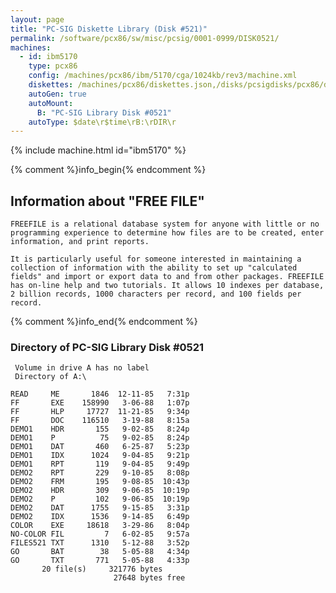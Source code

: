 ```yaml
---
layout: page
title: "PC-SIG Diskette Library (Disk #521)"
permalink: /software/pcx86/sw/misc/pcsig/0001-0999/DISK0521/
machines:
  - id: ibm5170
    type: pcx86
    config: /machines/pcx86/ibm/5170/cga/1024kb/rev3/machine.xml
    diskettes: /machines/pcx86/diskettes.json,/disks/pcsigdisks/pcx86/diskettes.json
    autoGen: true
    autoMount:
      B: "PC-SIG Library Disk #0521"
    autoType: $date\r$time\rB:\rDIR\r
---
```


{% include machine.html id="ibm5170" %}

{% comment %}info_begin{% endcomment %}

## Information about "FREE FILE"

    FREEFILE is a relational database system for anyone with little or no
    programming experience to determine how files are to be created, enter
    information, and print reports.
    
    It is particularly useful for someone interested in maintaining a
    collection of information with the ability to set up "calculated
    fields" and import or export data to and from other packages. FREEFILE
    has on-line help and two tutorials. It allows 10 indexes per database,
    2 billion records, 1000 characters per record, and 100 fields per
    record.
{% comment %}info_end{% endcomment %}


### Directory of PC-SIG Library Disk #0521

     Volume in drive A has no label
     Directory of A:\

    READ     ME       1846  12-11-85   7:31p
    FF       EXE    158990   3-06-88   1:07p
    FF       HLP     17727  11-21-85   9:34p
    FF       DOC    116510   3-19-88   8:15a
    DEMO1    HDR       155   9-02-85   8:24p
    DEMO1    P          75   9-02-85   8:24p
    DEMO1    DAT       460   6-25-87   5:23p
    DEMO1    IDX      1024   9-04-85   9:21p
    DEMO1    RPT       119   9-04-85   9:49p
    DEMO2    RPT       229   9-10-85   8:08p
    DEMO2    FRM       195   9-08-85  10:43p
    DEMO2    HDR       309   9-06-85  10:19p
    DEMO2    P         102   9-06-85  10:19p
    DEMO2    DAT      1755   9-15-85   3:31p
    DEMO2    IDX      1536   9-14-85   6:49p
    COLOR    EXE     18618   3-29-86   8:04p
    NO-COLOR FIL         7   6-02-85   9:57a
    FILES521 TXT      1310   5-12-88   3:52p
    GO       BAT        38   5-05-88   4:34p
    GO       TXT       771   5-05-88   4:33p
           20 file(s)     321776 bytes
                           27648 bytes free
